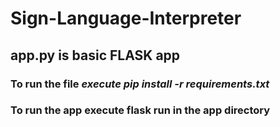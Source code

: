 # Sign-Language-Interpreter
## app.py is basic FLASK app 
### To run the file *execute pip install -r requirements.txt*
### To run the app execute flask run in the app directory
